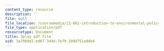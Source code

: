 ```yaml
---
content_type: resource
description: ''
file: null
file_location: /coursemedia/11-601-introduction-to-environmental-policy-and-planning-fall-2016/3a7989d2ed67344d7e79209d751e8db4_gj8RoTm9jxM.pdf
file_type: application/pdf
resourcetype: Document
title: 3play pdf file
uid: 3a7989d2-ed67-344d-7e79-209d751e8db4
---
```

